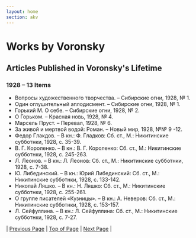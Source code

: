 ```yaml
---
layout: home
section: akv
---
```

# Works by Voronsky
## Articles Published in Voronsky's Lifetime

### 1928 – 13 Items

- Вопросы художественного творчества. – Сибирские огни, 1928, № 1.
- Один оглушительный аплодисмент. – Сибирские огни, 1928, № 1.
- Горький М. О себе. – Сибирские огни, 1928, № 2.
- О Горьком. – Красная новь, 1928, № 4.
- Марсель Пруст. – Перевал, 1928, № 6.
- За живой и мертвой водой: Роман. – Новый мир, 1928, №№ 9 -12.
- Федор Глакдов. – В кн.: Ф. Гладков: Сб. ст., М.: Никитинские субботнки, 1928, с. 35-39.
- В. Г. Короленко. – В кн.: В. Г. Короленко: Сб. ст., М.: Никитинские субботнки, 1928, с. 245-263.
- Л. Леонов. – В кн.: Л. Леонов: Сб. ст., М.: Никитинские субботнки, 1928, с. 7-38.
- Ю. Либединский. – В кн.: Юрий Либединский: Сб. ст., М.: Никитинские субботнки, 1928, с. 133-142.
- Николай Ляшко. – В кн.: Н. Ляшко: Сб. ст., М.: Никитинские субботнки, 1928, с. 255-261.
- О группе писателей «Кузницы». – В кн.: А. Неверов: Сб. ст., М.: Никитинские субботнки, 1928, с. 153-157.
- Л. Сейфуллина. – В кн.: Л. Сейфуллина: Сб. ст., М.: Никитинские субботнки, 1928, с. 7-27.

| [Previous Page](BiblioArt1927.html) | [Top of Page](#) | [Next Page](BiblioArt1929_1937.html) |
